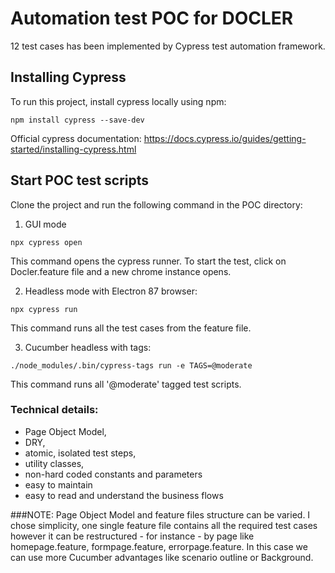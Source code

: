 # Automation test POC for DOCLER

12 test cases has been implemented by Cypress test automation framework.

## Installing Cypress
To run this project, install cypress locally using npm:

```
npm install cypress --save-dev
```

Official cypress documentation: https://docs.cypress.io/guides/getting-started/installing-cypress.html

## Start POC test scripts

Clone the project and run the following command in the POC directory:
1. GUI mode
```
npx cypress open
```
This command opens the cypress runner. To start the test, click on Docler.feature file and a new chrome instance opens.

2. Headless mode with Electron 87 browser:
```
npx cypress run
```
This command runs all the test cases from the feature file.

3. Cucumber headless with tags:
```
./node_modules/.bin/cypress-tags run -e TAGS=@moderate
```
This command runs all '@moderate' tagged test scripts.
### Technical details:

- Page Object Model, 
- DRY, 
- atomic, isolated test steps,
- utility classes,
- non-hard coded constants and parameters
- easy to maintain
- easy to read and understand the business flows

###NOTE:
Page Object Model and feature files structure can be varied. I chose simplicity, one single feature file contains all the required test cases however it can be restructured - for instance - by page like homepage.feature, formpage.feature, errorpage.feature. In this case we can use more Cucumber advantages like scenario outline or Background.
